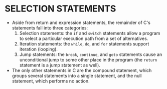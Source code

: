 # SELECTION STATEMENTS
- Aside from return and expression statements, the remainder of C's statements fall into three categories:
  1) Selection statements: the `if` and `switch` statements allow a program to select a particular execution path from a set of alternatives.
  2) Iteration statements: the `while`, `do`, and `for` statements support iteration (looping).
  3) Jump statements: the `break`, `continue`, and `goto` statements cause an unconditional jump to some other place in the program (the `return` statement is a jump statement as well).
- The only other statements in C are the compound statement, which groups several statements into a single statement, and the null statement, which performs no action.
